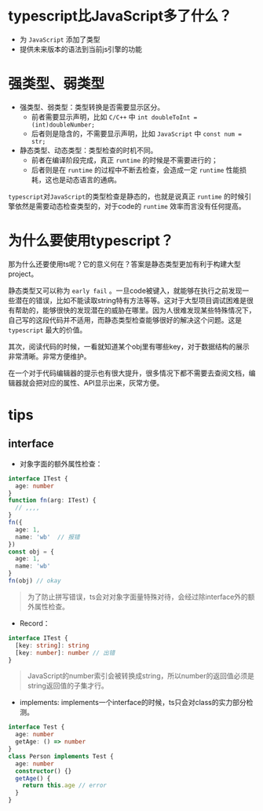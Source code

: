 # typescript比JavaScript多了什么？
+ 为 `JavaScript` 添加了类型
+ 提供未来版本的语法到当前js引擎的功能

# 强类型、弱类型
+ 强类型、弱类型：类型转换是否需要显示区分。
  + 前者需要显示声明，比如 `C/C++` 中 `int doubleToInt = (int)doubleNumber;` 
  + 后者则是隐含的，不需要显示声明，比如 `JavaScript` 中 `const num = str;`
+ 静态类型、动态类型：类型检查的时机不同。
  + 前者在编译阶段完成，真正 `runtime` 的时候是不需要进行的；
  + 后者则是在 `runtime` 的过程中不断去检查，会造成一定 `runtime` 性能损耗，这也是动态语言的通病。

`typescript`对`JavaScript`的类型检查是静态的，也就是说真正 `runtime` 的时候引擎依然是需要动态检查类型的，对于code的 `runtime` 效率而言没有任何提高。


# 为什么要使用typescript？
那为什么还要使用ts呢？它的意义何在？答案是静态类型更加有利于构建大型project。

静态类型又可以称为 `early fail` 。一旦code被键入，就能够在执行之前发现一些潜在的错误，比如不能读取string特有方法等等。这对于大型项目调试困难是很有帮助的，能够很快的发现潜在的威胁在哪里。因为人很难发现某些特殊情况下，自己写的这段代码并不适用，而静态类型检查能够很好的解决这个问题。这是 `typescript` 最大的价值。

其次，阅读代码的时候，一看就知道某个obj里有哪些key，对于数据结构的展示非常清晰。非常方便维护。

在一个对于代码编辑器的提示也有很大提升，很多情况下都不需要去查阅文档，编辑器就会把对应的属性、API显示出来，灰常方便。

# tips
## interface
+ 对象字面的额外属性检查：
```ts
interface ITest {
  age: number
}
function fn(arg: ITest) {
  // ,,,,
}
fn({
  age: 1,
  name: 'wb'  // 报错
})
const obj = {
  age: 1,
  name: 'wb'
}
fn(obj) // okay
```
> 为了防止拼写错误，ts会对对象字面量特殊对待，会经过除interface外的额外属性检查。

+ Record：
```ts
interface ITest {
  [key: string]: string
  [key: number]: number // 出错
}
```
> JavaScript的number索引会被转换成string，所以number的返回值必须是string返回值的子集才行。

+ implements: implements一个interface的时候，ts只会对class的实力部分检测。
```ts
interface Test {
  age: number
  getAge: () => number
}
class Person implements Test {
  age: number
  constructor() {}
  getAge() {
    return this.age // error
  }
}
```